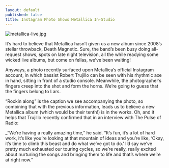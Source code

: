 ```yaml
---
layout: default
published: false
title: Instagram Photo Shows Metallica In-Studio
---
```

![metallica-live.jpg]({{site.baseurl}}/media/metallica-live.jpg)

It’s hard to believe that Metallica hasn’t given us a new album since 2008’s stellar throwback, Death Magnetic. Sure, the band’s been busy doing all-request shows, spots on late night television, all the while readying some wicked live albums, but come on fellas, we’ve been waiting!

Anyways, a photo recently surfaced upon Metallica’s official Instagram account, in which bassist Robert Trujillo can be seen with his rhythmic axe in hand, sitting in front of a studio console. Meanwhile, the photographer’s fingers creep into the shot and form the horns. We’re going to guess that the fingers belong to Lars.

“Rockin along” is the caption we see accompanying the photo, so combining that with the previous information, leads us to believe a new Metallica album (which would be their tenth!) is in the works. Oh, and it helps that Trujillo recently confirmed that in an interview with The Pulse of Radio:

_“We’re having a really amazing time,” he said. “It’s fun, it’s a lot of hard work, it’s like you’re looking at that mountain of ideas and you’re like, ‘Okay, it’s time to climb this beast and do what we’ve got to do.’ I’d say we’ve pretty much exhausted our touring cycles, so we’re really, really excited about nurturing the songs and bringing them to life and that’s where we’re at right now.”